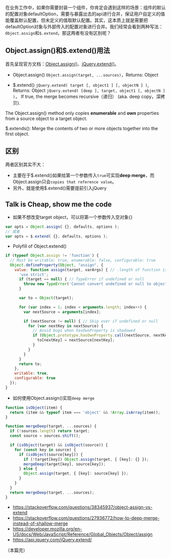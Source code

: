 在业务工作中，如果你需要封装一个组件，你肯定会遇到这样的场景：组件的默认的配置对象defaultOption，需要与暴露出去的api进行合并，保证用户自定义的值能覆盖默认配置，但未定义的值取默认配置。其实，这本质上就是需要把defaultOption对象与外部传入的配置对象进行合并。我们经常会看到两种写法：`Object.assign`和`$.extend`，那这两者有没有区别呢？

## Object.assign()和$.extend()用法

首先呈现官方文档：[Object.assign()](https://developer.mozilla.org/en-US/docs/Web/JavaScript/Reference/Global_Objects/Object/assign)、[jQuery.extend()](https://api.jquery.com/jQuery.extend/)。

- Object.assign()
`Object.assign(target, ...sources)`，Returns: Object

- $.extend()
`jQuery.extend( target [, object1 ] [, objectN ] )`, Returns: Object
`jQuery.extend( [deep ], target, object1 [, objectN ] )`， If true, the merge becomes recursive（递归） (aka. deep copy，深拷贝). 


The Object.assign() method only copies **enumerable** and **own** properties from a source object to a target object.

$.extends(): Merge the contents of two or more objects together into the first object.

## 区别
两者区别其实不大：
- 主要在于$.extend()如果给第一个参数传入`true`可实现**deep merge**，而Object.assign只会`copies that reference value`。
- 另外，就是使用$.extend()需要提前引入jQuery

## Talk is Cheap, show me the code
- 如果不想改变target object，可以将第一个参数传入空对象{}
```javascript
var opts = Object.assign( {}, defaults, options );
// 或者
var opts = $.extend( {}, defaults, options );
```

- Polyfill of Object.extend()
```javascript
if (typeof Object.assign != 'function') {
  // Must be writable: true, enumerable: false, configurable: true
  Object.defineProperty(Object, "assign", {
    value: function assign(target, varArgs) { // .length of function is 2
      'use strict';
      if (target == null) { // TypeError if undefined or null
        throw new TypeError('Cannot convert undefined or null to object');
      }

      var to = Object(target);

      for (var index = 1; index < arguments.length; index++) {
        var nextSource = arguments[index];

        if (nextSource != null) { // Skip over if undefined or null
          for (var nextKey in nextSource) {
            // Avoid bugs when hasOwnProperty is shadowed
            if (Object.prototype.hasOwnProperty.call(nextSource, nextKey)) {
              to[nextKey] = nextSource[nextKey];
            }
          }
        }
      }
      return to;
    },
    writable: true,
    configurable: true
  });
}
```

- 如何使用Object.assign()实现`deep merge`
```javascript
function isObject(item) {
  return (item && typeof item === 'object' && !Array.isArray(item));
}

function mergeDeep(target, ...sources) {
  if (!sources.length) return target;
  const source = sources.shift();

  if (isObject(target) && isObject(source)) {
    for (const key in source) {
      if (isObject(source[key])) {
        if (!target[key]) Object.assign(target, { [key]: {} });
        mergeDeep(target[key], source[key]);
      } else {
        Object.assign(target, { [key]: source[key] });
      }
    }
  }
  return mergeDeep(target, ...sources);
}
```

- https://stackoverflow.com/questions/38345937/object-assign-vs-extend
- https://stackoverflow.com/questions/27936772/how-to-deep-merge-instead-of-shallow-merge
- https://developer.mozilla.org/en-US/docs/Web/JavaScript/Reference/Global_Objects/Object/assign
- https://api.jquery.com/jQuery.extend/

（本篇完）